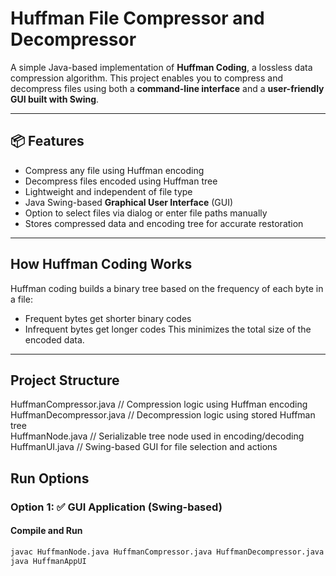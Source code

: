 # Huffman File Compressor and Decompressor

A simple Java-based implementation of **Huffman Coding**, a lossless data compression algorithm. This project enables you to compress and decompress files using both a **command-line interface** and a **user-friendly GUI built with Swing**.

---

## 📦 Features

-  Compress any file using Huffman encoding
-  Decompress files encoded using Huffman tree
-  Lightweight and independent of file type
-  Java Swing-based **Graphical User Interface** (GUI)
-  Option to select files via dialog or enter file paths manually
-  Stores compressed data and encoding tree for accurate restoration

---

## How Huffman Coding Works

Huffman coding builds a binary tree based on the frequency of each byte in a file:
- Frequent bytes get shorter binary codes
- Infrequent bytes get longer codes
This minimizes the total size of the encoded data.

---

##  Project Structure
HuffmanCompressor.java      // Compression logic using Huffman encoding  
HuffmanDecompressor.java    // Decompression logic using stored Huffman tree  
HuffmanNode.java            // Serializable tree node used in encoding/decoding  
HuffmanUI.java           // Swing-based GUI for file selection and actions  


##  Run Options

### Option 1: ✅ GUI Application (Swing-based)

#### Compile and Run

```bash
javac HuffmanNode.java HuffmanCompressor.java HuffmanDecompressor.java HuffmanAppUI.java
java HuffmanAppUI

